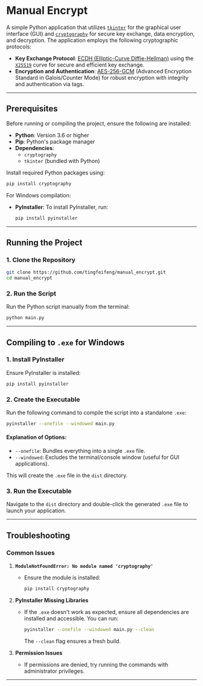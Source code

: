 
# Manual Encrypt

A simple Python application that utilizes [`tkinter`](https://en.wikipedia.org/wiki/Tkinter) for the graphical user interface (GUI) and [`cryptography`](https://cryptography.io/en/latest/) for secure key exchange, data encryption, and decryption. The application employs the following cryptographic protocols:

- **Key Exchange Protocol**: [ECDH (Elliptic-Curve Diffie-Hellman)](https://en.wikipedia.org/wiki/Elliptic-curve_Diffie%E2%80%93Hellman) using the [`X25519`](https://en.wikipedia.org/wiki/Curve25519) curve for secure and efficient key exchange.
- **Encryption and Authentication**: [AES-256-GCM](https://en.wikipedia.org/wiki/Galois/Counter_Mode) (Advanced Encryption Standard in Galois/Counter Mode) for robust encryption with integrity and authentication via tags.


---

## Prerequisites

Before running or compiling the project, ensure the following are installed:

- **Python**: Version 3.6 or higher
- **Pip**: Python's package manager
- **Dependencies**:
  - `cryptography`
  - `tkinter` (bundled with Python)

Install required Python packages using:
```bash
pip install cryptography
```

For Windows compilation:
- **PyInstaller**: To install PyInstaller, run:
  ```bash
  pip install pyinstaller
  ```

---

## Running the Project

### 1. Clone the Repository
```bash
git clone https://github.com/tingfeifeng/manual_encrypt.git
cd manual_encrypt
```

### 2. Run the Script
Run the Python script manually from the terminal:
```bash
python main.py
```

---

## Compiling to `.exe` for Windows

### 1. Install PyInstaller
Ensure PyInstaller is installed:
```bash
pip install pyinstaller
```

### 2. Create the Executable
Run the following command to compile the script into a standalone `.exe`:
```bash
pyinstaller --onefile --windowed main.py
```

#### Explanation of Options:
- `--onefile`: Bundles everything into a single `.exe` file.
- `--windowed`: Excludes the terminal/console window (useful for GUI applications).

This will create the `.exe` file in the `dist` directory.

### 3. Run the Executable
Navigate to the `dist` directory and double-click the generated `.exe` file to launch your application.

---
## Troubleshooting

### Common Issues
1. **`ModuleNotFoundError: No module named 'cryptography'`**
   - Ensure the module is installed:
     ```bash
     pip install cryptography
     ```

2. **PyInstaller Missing Libraries**
   - If the `.exe` doesn't work as expected, ensure all dependencies are installed and accessible. You can run:
     ```bash
     pyinstaller --onefile --windowed main.py --clean
     ```
     The `--clean` flag ensures a fresh build.
3. **Permission Issues**
   - If permissions are denied, try running the commands with administrator privileges.
---

